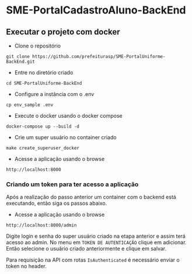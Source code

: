 # SME-PortalCadastroAluno-BackEnd

## Executar o projeto com docker

- Clone o repositório
```console
git clone https://github.com/prefeiturasp/SME-PortalUniforme-BackEnd.git
```

- Entre no diretório criado
```console
cd SME-PortalUniforme-BackEnd
```

- Configure a instância com o .env
```console
cp env_sample .env
```

- Execute o docker usando o docker compose
```console
docker-compose up --build -d
```

- Crie um super usuário no container criado
```console
make create_superuser_docker
```

- Acesse a aplicação usando o browse
```console
http://localhost:8000
```

### Criando um token para ter acesso a aplicação 

Após a realização do passo anterior um container com o backend
está executando, então siga os passos abaixo.

- Acesse a aplicação usando o browse
```console
http://localhost:8000/admin
``` 
Digite login e senha do super usuário criado na etapa anterior e assim terá acesso ao admin.
No menu em ```TOKEN DE AUTENTICAÇÃO``` clique em adicionar.
Então selecione o usuário criado anteriormente e clique em salvar.
 
Para requisição na API com rotas ```IsAuthenticated``` é necessário enviar o token
no header.
